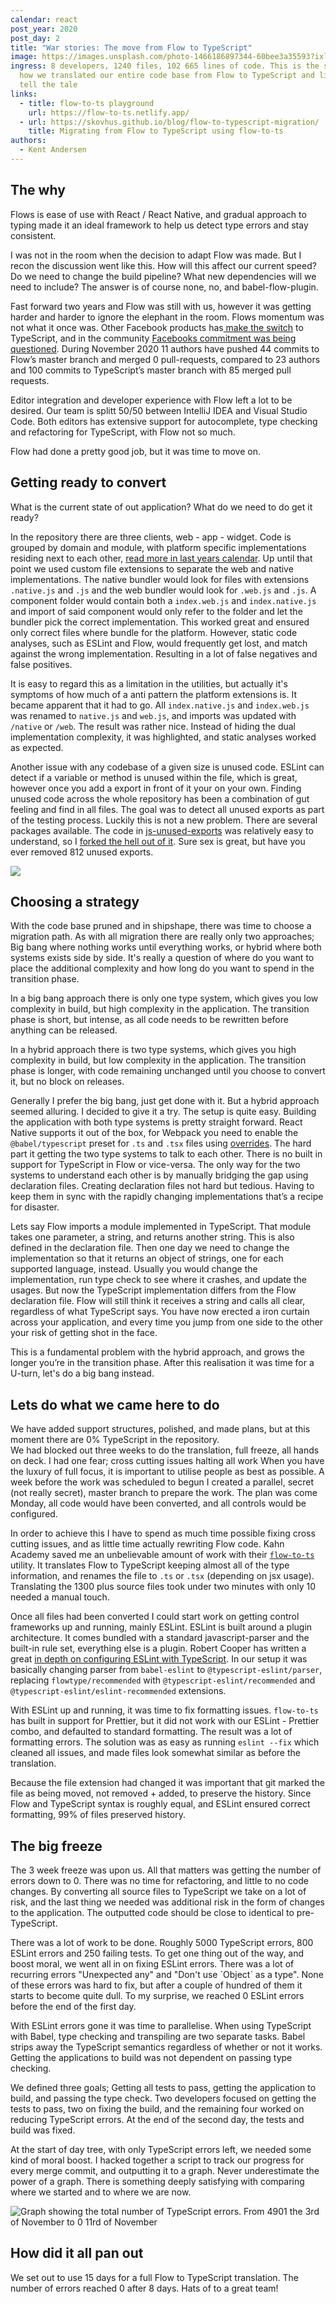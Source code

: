 ```yaml
---
calendar: react
post_year: 2020
post_day: 2
title: "War stories: The move from Flow to TypeScript"
image: https://images.unsplash.com/photo-1466186897344-60bee3a35593?ixlib=rb-1.2.1&ixid=MXwxMjA3fDB8MHxwaG90by1wYWdlfHx8fGVufDB8fHw%3D&auto=format&fit=crop&w=2250&q=80
ingress: 8 developers, 1240 files, 102 665 lines of code. This is the story of
  how we translated our entire code base from Flow to TypeScript and lived to
  tell the tale
links:
  - title: flow-to-ts playground
    url: https://flow-to-ts.netlify.app/
  - url: https://skovhus.github.io/blog/flow-to-typescript-migration/
    title: Migrating from Flow to TypeScript using flow-to-ts
authors:
  - Kent Andersen
---
```

## The why

Flows is ease of use with React / React Native, and gradual approach to typing made it an ideal framework to help us detect type errors and stay consistent. 

I was not in the room when the decision to adapt Flow was made. But I recon the discussion went like this. How will this affect our current speed? Do we need to change the build pipeline? What new dependencies will we need to include? The answer is of course none, no, and babel-flow-plugin. 

Fast forward two years and Flow was still with us, however it was getting harder and harder to ignore the elephant in the room. Flows momentum was not what it once was. Other Facebook products has[ make the switch](https://github.com/facebook/jest/pull/7554) to TypeScript, and in the community [Facebooks commitment was being questioned](https://github.com/facebook/flow/issues/7365). During November 2020 11 authors have pushed 44 commits to Flow’s master branch and merged 0 pull-requests, compared to 23 authors and 100 commits to TypeScript’s master branch with 85 merged pull requests.

Editor integration and developer experience with Flow left a lot to be desired. Our team is splitt 50/50 between IntelliJ IDEA and Visual Studio Code. Both editors has extensive support for autocomplete, type checking and refactoring for TypeScript, with Flow not so much. 

Flow had done a pretty good job, but it was time to move on.

## Getting ready to convert

What is the current state of out application? What do we need to do get it ready?

In the repository there are three clients, web - app - widget. Code is grouped by domain and module, with platform specific implementations residing next to each other, [read more in last years calendar](https://preview.bekk.christmas/react/2019/23). Up until that point we used custom file extensions to separate the web and native implementations. The native bundler would look for files with extensions `.native.js` and `.js` and the web bundler would look for `.web.js` and `.js`. A component folder would contain both a `index.web.js` and `index.native.js` and import of said component would only refer to the folder and let the bundler pick the correct implementation. This worked great and ensured only correct files where bundle for the platform. However, static code analyses, such as ESLint and Flow, would frequently get lost, and match against the wrong implementation. Resulting in a lot of false negatives and false positives.

It is easy to regard this as a limitation in the utilities, but actually it's symptoms of how much of a anti pattern the platform extensions is. It became apparent that it had to go. All `index.native.js` and `index.web.js` was renamed to `native.js` and `web.js`, and imports was updated with `/native` or `/web`. The result was rather nice. Instead of hiding the  dual implementation complexity, it was highlighted, and static analyses worked as expected.

Another issue with any codebase of a given size is unused code. ESLint can detect if a variable or method is unused within the file, which is great, however once you add a export in front of it your on your own. Finding unused code across the whole repository has been a combination of gut feeling and find in all files. The goal was to detect all unused exports as part of the testing process. Luckily this is not a new problem. There are several packages available. The code in [js-unused-exports](https://github.com/devbridge/js-unused-exports) was relatively easy to understand, so I [forked the hell out of it](https://github.com/kentandersen/js-unused-exports). Sure sex is great, but have you ever removed 812 unused exports.

![](/assets/86808150-image.png)

## Choosing a strategy

With the code base pruned and in shipshape, there was time to choose a migration path. As with all migration there are really only two approaches; Big bang where nothing works until everything works, or hybrid where both systems exists side by side. It's really a question of where do you want to place the additional complexity and how long do you want to spend in the transition phase.

In a big bang approach there is only one type system, which gives you low complexity in build, but high complexity in the application. The transition phase is short, but intense, as all code needs to be rewritten before anything can be released. 

In a hybrid approach there is two type systems, which gives you high complexity in build, but low complexity in the application. The transition phase is longer, with code remaining unchanged until you choose to convert it, but no block on releases.

Generally I prefer the big bang, just get done with it. But a hybrid approach seemed alluring. I decided to give it a try. The setup is quite easy. Building the application with both type systems is pretty straight forward. React Native supports it out of the box, for Webpack you need to enable the `@babel/typescript` preset for `.ts` and `.tsx` files using [overrides](https://babeljs.io/docs/en/options#overrides). The hard part it getting the two type systems to talk to each other. There is no built in support for TypeScript in Flow or vice-versa. The only way for the two systems to understand each other is by manually bridging the gap using declaration files. Creating declaration files not hard but tedious. Having to keep them in sync with the rapidly changing implementations that’s a recipe for disaster. 

Lets say Flow imports a module implemented in TypeScript. That module takes one parameter, a string, and returns another string. This is also defined in the declaration file. Then one day we need to change the implementation so that it returns an object of strings, one for each supported language, instead. Usually you would change the implementation, run type check to see where it crashes, and update the usages. But now the TypeScript implementation differs from the Flow declaration file. Flow will still think it receives a string and calls all clear, regardless of what TypeScript says. You have now erected a iron curtain across your application, and every time you jump from one side to the other your risk of getting shot in the face.

This is a fundamental problem with the hybrid approach, and grows the longer you’re in the transition phase. After this realisation it was time for a U-turn, let's do a big bang instead.

## Lets do what we came here to do 

We have added support structures, polished, and made plans, but at this moment there are 0% TypeScript in the repository.\
We had blocked out three weeks to do the translation, full freeze, all hands on deck. I had one  fear; cross cutting issues halting all work When you have the luxury of full focus, it is important to utilise people as best as possible. A week before the work was scheduled to begun I created a parallel, secret (not really secret), master branch to prepare the work. The plan was come Monday, all code would have been converted, and all controls would be configured.

In order to achieve this I have to spend as much time possible fixing cross cutting issues, and as little time actually rewriting Flow code. Kahn Academy saved me an unbelievable amount of work with their  [`flow-to-ts`](https://github.com/Khan/flow-to-ts) utility. It translates Flow to TypeScript keeping almost all of the type information, and renames the file to `.ts` or `.tsx` (depending on jsx usage). Translating the 1300 plus source files took under two minutes with only 10 needed a manual touch. 

Once all files had been converted I could start work on getting control frameworks up and running, mainly ESLint. ESLint is built around a plugin architecture. It comes bundled with a standard javascript-parser and the built-in rule set, everything else is a plugin. Robert Cooper has written a great [in depth on configuring ESLint with TypeScript](https://www.robertcooper.me/using-eslint-and-prettier-in-a-typescript-project). In our setup it was basically changing parser from `babel-eslint` to `@typescript-eslint/parser`, replacing `flowtype/recommended` with `@typescript-eslint/recommended` and `@typescript-eslint/eslint-recommended` extensions.

With ESLint up and running, it was time to fix formatting issues. `flow-to-ts` has built in support for Prettier, but it did not work with our ESLint - Prettier combo, and defaulted to standard formatting. The result was a lot of formatting errors. The solution was as easy as running `eslint --fix` which cleaned all issues, and made files look somewhat similar as before the translation. 

Because the file extension had changed it was important that git marked the file as being moved, not removed + added, to preserve the history. Since Flow and TypeScript syntax is roughly equal, and ESLint ensured correct formatting, 99% of files preserved history. 

## The big freeze

The 3 week freeze was upon us. All that matters was getting the number of errors down to 0. There was no time for refactoring, and little to no code changes. By converting all source files to TypeScript we take on a lot of risk, and the last thing we needed was additional risk in the form of changes to the application. The outputted code should be close to identical to pre-TypeScript. 

There was a lot of work to be done. Roughly 5000 TypeScript errors, 800 ESLint errors and 250 failing tests. To get one thing out of the way, and boost moral, we went all in on fixing ESLint errors. There was a lot of recurring errors "Unexpected any" and "Don't use \`Object\` as a type". None of these errors was hard to fix, but after a couple of hundred of them it starts to become quite dull. To my surprise, we reached 0 ESLint errors before the end of the first day.

With ESLint errors gone it was time to parallelise. When using TypeScript with Babel, type checking and transpiling are two separate tasks. Babel strips away the TypeScript semantics regardless of whether or not it works. Getting the applications to build was not dependent on passing type checking.

We defined three goals; Getting all tests to pass, getting the application to build, and passing the type check. Two developers focused on getting the tests to pass, two on fixing the build, and the remaining four worked on reducing TypeScript errors. At the end of the second day, the tests and build was fixed.

At the start of day tree, with only TypeScript errors left, we needed some kind of moral boost. I hacked together a script to track our progress for every merge commit, and outputting it to a graph. Never underestimate the power of a graph. There is something deeply satisfying with comparing where we started and to where we are now.

![Graph showing the total number of TypeScript errors. From 4901 the 3rd of November to 0 11rd of November](/assets/screenshot-2020-12-01-at-20.18.50.png)

## How did it all pan out

We set out to use 15 days for a full Flow to TypeScript translation. The number of errors reached 0 after 8 days. Hats of to a great team!